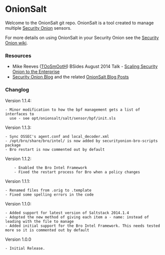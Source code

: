 OnionSalt
=========

Welcome to the OnionSalt git repo. OnionSalt is a tool created to manage multiple [Security Onion](https://code.google.com/p/security-onion/) sensors.

For more details on using OnionSalt in your Security Onion see the [Security Onion wiki](https://code.google.com/p/security-onion/wiki/Salt).

### Resources
- Mike Reeves ([TOoSmOotH](https://twitter.com/TOoSmOotH)) BSides August 2014 Talk - [Scaling Security Onion to the Enterprise](https://www.youtube.com/watch?v=hHhxVQxj3aY)
- [Security Onion Blog](http://blog.securityonion.net/) and the related [OnionSalt Blog Posts](http://blog.securityonion.net/search/label/onionsalt)

### Changlog

Version 1.1.4:

	- Minor modification to how the bpf management gets a list of interfaces to
	  use - see opt/onionsalt/salt/sensor/bpf/init.sls

Version 1.1.3:

	- Sync OSSEC's agent.conf and local_decoder.xml
	- /opt/bro/share/bro/intel/ is now added by securityonion-bro-scripts package
	- Bro restart is now commented out by default

Version 1.1.2:
        
        - Enabled the Bro Intel Framework
        - Fixed the restart process for Bro when a policy changes
        
Version 1.1.1:

	- Renamed files from .orig to .template
	- Fixed some spelling errors in the code

Version 1.1.0:

	- Added support for latest version of Saltstack 2014.1.4
	- Adopted the new method of giving each item a - name: instead of leading with the file to manage
	- Added initial support for the Bro Intel Framework. This needs tested more so it is commented out by default

Version 1.0.0

	- Initial Release. 
